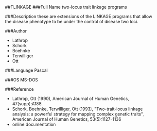##TLINKAGE
###Full Name
two-locus trait linkage programs

###Description
these are extensions of the LINKAGE programs that allow the disease phenotype to be under the control of disease two loci.

###Author
* Lathrop
* Schork
* Boehnke
* Terwilliger
* Ott

###Language
Pascal

###OS
MS-DOS

###Reference
* Lathrop, Ott (1990), American Journal of Human Genetics, 47(supp):A188.
* Schork, Boehnke, Terwilliger, Ott (1993), "Two-trait-locus linkage analysis: a powerful strategy for mapping complex genetic traits", American Journal of Human Genetics, 53(5):1127-1136
* online documentation


